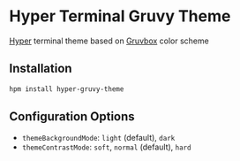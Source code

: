 # Hyper Terminal Gruvy Theme

[Hyper] terminal theme based on [Gruvbox] color scheme

## Installation

```bash
hpm install hyper-gruvy-theme
```

## Configuration Options

* `themeBackgroundMode`: `light` (default), `dark`
* `themeContrastMode`: `soft`, `normal` (default), `hard`

[Hyper]: https://hyper.is
[Gruvbox]: https://github.com/morhetz/gruvbox
